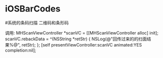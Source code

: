 # iOSBarCodes

#系统的条码扫描   二维码和条形码

调用:
    MHScanViewController *scanVC = [[MHScanViewController alloc] init];
    scanVC.rebackData = ^(NSString *retStr) {
        NSLog(@"回传过来的的扫面结果%@", retStr);
    };
    [self presentViewController:scanVC animated:YES completion:nil];
